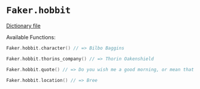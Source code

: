 # `Faker.hobbit`

[Dictionary file](../src/main/resources/locales/en/hobbit.yml)

Available Functions:  
```kotlin
Faker.hobbit.character() // => Bilbo Baggins

Faker.hobbit.thorins_company() // => Thorin Oakenshield

Faker.hobbit.quote() // => Do you wish me a good morning, or mean that it is a good morning whether I want it or not; or that you feel good this morning; or that it is a morning to be good on?

Faker.hobbit.location() // => Bree
```
